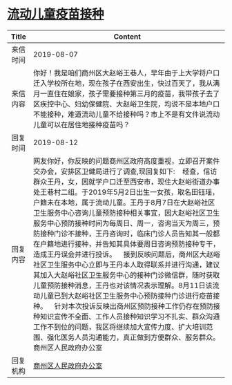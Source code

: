 # [流动儿童疫苗接种](http://www.shangluo.gov.cn/zmhd/ldxxxx.jsp?urltype=leadermail.LeaderMailContentUrl&wbtreeid=1112&leadermailid=5395)

| Title |                                                                                                                                                                                                                                                           Content                                                                                                                                                                                                                                                            |
|:-----:|------------------------------------------------------------------------------------------------------------------------------------------------------------------------------------------------------------------------------------------------------------------------------------------------------------------------------------------------------------------------------------------------------------------------------------------------------------------------------------------------------------------------------|
| 来信时间  | 2019-08-07                                                                                                                                                                                                                                                                                                                                                                                                                                                                                                                   |
| 来信内容  | 你好！我是咱们商州区大赵峪王巷人，早年由于上大学将户口迁入学校所在地，现在孩子在西安出生，快过百天了，我从满月一直住在娘家，孩子需要接种第三月的疫苗，我带孩子去了区疾控中心、妇幼保健院、大赵峪卫生院，均说不是本地户口不能接种，难道流动儿童不给接种吗？市上不是有文件说流动儿童可以在居住地接种疫苗吗？                                                                                                                                                                                                                                                                                                                                                                        |
| 回复时间  | 2019-08-12                                                                                                                                                                                                                                                                                                                                                                                                                                                                                                                   |
| 回复内容  | 网友你好，你反映的问题商州区政府高度重视，立即召开案件交办会，安排区卫健局进行了调查,现回复如下:    经查，信访群众王丹，女，因就学户口迁至西安市，现住大赵峪街道办事处王巷村二组。于2019年5月2日出生一女孩，取名田钰瑶，户籍未在本地，属于流动儿童。王丹于8月7日在大赵峪社区卫生服务中心咨询儿童预防接种相关事宜，因大赵峪社区卫生服务中心预防接种时间为每周日、周一，咨询当天为周三，预防接种门诊不接种，王丹咨询时，临床门诊人员告知其一般都在户籍地进行接种，并告知其具体要周日咨询预防接种专干，造成王丹误会并进行投诉。    接到反映问题后，商州区大赵峪社区卫生服务中心立即与王丹本人取得联系并进行沟通，建议其加入大赵峪社区卫生服务中心的接种门诊微信群，随时获取儿童预防接种消息，王丹也对该情况表示理解。8月11日该流动儿童已到大赵峪社区卫生服务中心预防接种门诊进行疫苗接种。    针对本次投诉反映出商州区预防接种工作仍存在预防接种知识宣传不全面、工作人员接种知识学习不扎实、群众沟通工作不到位的问题，我区将继续加大宣传力度、扩大培训范围、强化医务人员沟通能力，真正做到方便群众、服务群众。商州区人民政府办公室 |
| 回复机构  | [商州区人民政府办公室](../../category/agencies/商州区人民政府办公室.md)                                                                                                                                                                                                                                                                                                                                                                                                                                                                          |